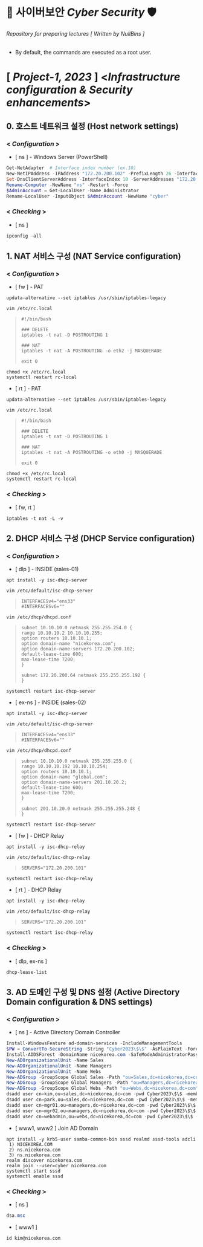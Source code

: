# 🔐 사이버보안 *Cyber Security* 🛡
###### Repository for preparing lectures [ *Written by NullBins* ]
- By default, the commands are executed as a root user.

# [ *Project-1, 2023* ] <*Infrastructure configuration & Security enhancements*>

## 0. 호스트 네트워크 설정 (Host network settings)
### < *Configuration* >
- [ ns ] - Windows Server (PowerShell)
```powershell
Get-NetAdapter  # Interface index number (ex.10)
New-NetIPAddress -IPAddress "172.20.200.102" -PrefixLength 26 -InterfaceIndex 10 -DefaultGateway 172.20.200.65
Set-DnsClientServerAddress -InterfaceIndex 10 -ServerAddresses "172.20.200.102"
Rename-Computer -NewName "ns" -Restart -Force
$AdminAccount = Get-LocalUser -Name Administrator
Rename-LocalUser -InputObject $AdminAccount -NewName "cyber"
```
### < *Checking* >
- [ ns ]
```powershell
ipconfig -all
```

## 1. NAT 서비스 구성 (NAT Service configuration)
### < *Configuration* >
- [ fw ] - PAT
```vim
updata-alternative --set iptables /usr/sbin/iptables-legacy
```
```vim
vim /etc/rc.local
```
>```vim
>#!/bin/bash
>
>### DELETE
>iptables -t nat -D POSTROUTING 1
>
>### NAT
>iptables -t nat -A POSTROUTING -o eth2 -j MASQUERADE
>
>exit 0
>```
```vim
chmod +x /etc/rc.local
systemctl restart rc-local
```
- [ rt ] - PAT
```vim
updata-alternative --set iptables /usr/sbin/iptables-legacy
```
```vim
vim /etc/rc.local
```
>```vim
>#!/bin/bash
>
>### DELETE
>iptables -t nat -D POSTROUTING 1
>
>### NAT
>iptables -t nat -A POSTROUTING -o eth0 -j MASQUERADE
>
>exit 0
>```
```vim
chmod +x /etc/rc.local
systemctl restart rc-local
```
### < *Checking* >
- [ fw, rt ]
```vim
iptables -t nat -L -v
```

## 2. DHCP 서비스 구성 (DHCP Service configuration)
### < *Configuration* >
- [ dlp ] - INSIDE (sales-01)
```vim
apt install -y isc-dhcp-server
```
```vim
vim /etc/default/isc-dhcp-server
```
>```vim
>INTERFACESv4="ens33"
>#INTERFACESv6=""
>```
```vim
vim /etc/dhcp/dhcpd.conf
```
>```vim
>subnet 10.10.10.0 netmask 255.255.254.0 {
>range 10.10.10.2 10.10.10.255;
>option routers 10.10.10.1;
>option domain-name "nicekorea.com";
>option domain-name-servers 172.20.200.102;
>default-lease-time 600;
>max-lease-time 7200;
>}
>
>subnet 172.20.200.64 netmask 255.255.255.192 {
>}
>```
```vim
systemctl restart isc-dhcp-server
```
- [ ex-ns ] - INSIDE (sales-02)
```vim
apt install -y isc-dhcp-server
```
```vim
vim /etc/default/isc-dhcp-server
```
>```vim
>INTERFACESv4="ens33"
>#INTERFACESv6=""
>```
```vim
vim /etc/dhcp/dhcpd.conf
```
>```vim
>subnet 10.10.10.0 netmask 255.255.255.0 {
>range 10.10.10.192 10.10.10.254;
>option routers 10.10.10.1;
>option domain-name "global.com";
>option domain-name-servers 201.10.20.2;
>default-lease-time 600;
>max-lease-time 7200;
>}
>
>subnet 201.10.20.0 netmask 255.255.255.248 {
>}
>```
```vim
systemctl restart isc-dhcp-server
```
- [ fw ] - DHCP Relay
```vim
apt install -y isc-dhcp-relay
```
```vim
vim /etc/default/isc-dhcp-relay
```
>```vim
>SERVERS="172.20.200.101"
>```
```vim
systemctl restart isc-dhcp-relay
```
- [ rt ] - DHCP Relay
```vim
apt install -y isc-dhcp-relay
```
```vim
vim /etc/default/isc-dhcp-relay
```
>```vim
>SERVERS="172.20.200.101"
>```
```vim
systemctl restart isc-dhcp-relay
```
### < *Checking* >
- [ dlp, ex-ns ]
```vim
dhcp-lease-list
```

## 3. AD 도메인 구성 및 DNS 설정 (Active Directory Domain configuration & DNS settings)
### < *Configuration* >
- [ ns ] - Active Directory Domain Controller
```powershell
Install-WindowsFeature ad-domain-services -IncludeManagementTools
$PW = ConvertTo-SecureString -String "Cyber2023\$\$" -AsPlainText -Force
Install-ADDSForest -DomainName nicekorea.com -SafeModeAdministratorPassword $PW -DomainMode 7 -ForestMode 7 -Force
New-ADOrganizationalUnit -Name Sales
New-ADOrganizationalUnit -Name Managers
New-ADOrganizationalUnit -Name Webs
New-ADGroup -GroupScope Global Sales -Path "ou=Sales,dc=nicekorea,dc=com"
New-ADGroup -GroupScope Global Managers -Path "ou=Managers,dc=nicekorea,dc=com"
New-ADGroup -GroupScope Global Webs -Path "ou=Webs,dc=nicekorea,dc=com"
dsadd user cn=kim,ou=sales,dc=nicekorea,dc=com -pwd Cyber2023\$\$ -memberof cn=sales,ou=sales,dc=nicekorea,dc=com
dsadd user cn=park,ou=sales,dc=nicekorea,dc=com -pwd Cyber2023\$\$ -memberof cn=sales,ou=sales,dc=nicekorea,dc=com
dsadd user cn=mgr01,ou=managers,dc=nicekorea,dc=com -pwd Cyber2023\$\$ -memberof cn=managers,ou=managers,dc=nicekorea,dc=com
dsadd user cn=mgr02,ou=managers,dc=nicekorea,dc=com -pwd Cyber2023\$\$ -memberof cn=managers,ou=managers,dc=nicekorea,dc=com
dsadd user cn=webadmin,ou=webs,dc=nicekorea,dc=com -pwd Cyber2023\$\$ -memberof cn=webs,ou=webs,dc=nicekorea,dc=com
```
- [ www1, www2 ] Join AD Domain
```vim
apt install -y krb5-user samba-common-bin sssd realmd sssd-tools adcli
 1) NICEKOREA.COM
 2) ns.nicekorea.com
 3) ns.nicekorea.com
realm discover nicekorea.com
realm join --user=cyber nicekorea.com
systemctl start sssd
systemctl enable sssd
```
### < *Checking* >
- [ ns ]
```powershell
dsa.msc
```
- [ www1 ]
```vim
id kim@nicekorea.com
```
